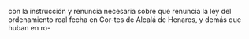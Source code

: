 con la instrucción y renuncia necesaria sobre que renuncia la ley del ordenamiento real fecha en Cor-tes de Alcalá de Henares, y demás que huban en ro-